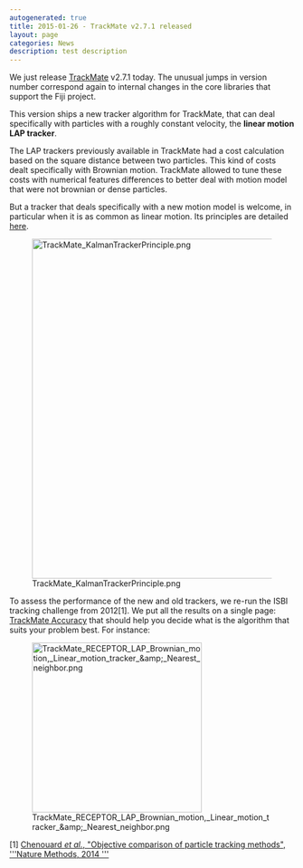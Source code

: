 ```yaml
---
autogenerated: true
title: 2015-01-26 - TrackMate v2.7.1 released
layout: page
categories: News
description: test description
---
```


We just release [TrackMate](/plugins/trackmate) v2.7.1 today. The unusual jumps in version number correspond again to internal changes in the core libraries that support the Fiji project.

This version ships a new tracker algorithm for TrackMate, that can deal specifically with particles with a roughly constant velocity, the **linear motion LAP tracker**.

The LAP trackers previously available in TrackMate had a cost calculation based on the square distance between two particles. This kind of costs dealt specifically with Brownian motion. TrackMate allowed to tune these costs with numerical features differences to better deal with motion model that were not brownian or dense particles.

But a tracker that deals specifically with a new motion model is welcome, in particular when it is as common as linear motion. Its principles are detailed [here](TrackMate_algorithms#Linear_motion_tracker).

<figure><img src="/media/TrackMate KalmanTrackerPrinciple.png" title="TrackMate_KalmanTrackerPrinciple.png" width="600" alt="TrackMate_KalmanTrackerPrinciple.png" /><figcaption aria-hidden="true">TrackMate_KalmanTrackerPrinciple.png</figcaption></figure>

To assess the performance of the new and old trackers, we re-run the ISBI tracking challenge from 2012[1]. We put all the results on a single page: [TrackMate Accuracy](/plugins/trackmate/accuracy) that should help you decide what is the algorithm that suits your problem best. For instance:

<figure><img src="/media/TrackMate RECEPTOR LAP Brownian motion, Linear motion tracker &amp;amp; Nearest neighbor.png" title="TrackMate_RECEPTOR_LAP_Brownian_motion,_Linear_motion_tracker_&amp;amp;_Nearest_neighbor.png" width="300" alt="TrackMate_RECEPTOR_LAP_Brownian_motion,_Linear_motion_tracker_&amp;amp;_Nearest_neighbor.png" /><figcaption aria-hidden="true">TrackMate_RECEPTOR_LAP_Brownian_motion,_Linear_motion_tracker_&amp;amp;_Nearest_neighbor.png</figcaption></figure>

<references/>



[1] [Chenouard *et al.*, "Objective comparison of particle tracking methods", '''Nature Methods, 2014 '''](http://www.nature.com/nmeth/journal/v11/n3/full/nmeth.2808.html)
